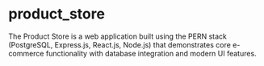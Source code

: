 # product_store
The Product Store is a web application built using the PERN stack (PostgreSQL, Express.js, React.js, Node.js) that demonstrates core e-commerce functionality with database integration and modern UI features.
